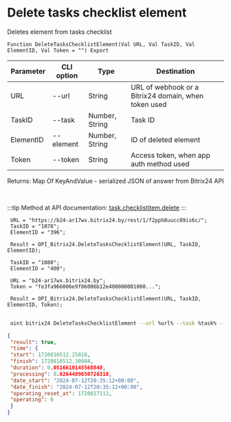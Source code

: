 ﻿---
sidebar_position: 3
---

# Delete tasks checklist element
 Deletes element from tasks checklist



`Function DeleteTasksChecklistElement(Val URL, Val TaskID, Val ElementID, Val Token = "") Export`

 | Parameter | CLI option | Type | Destination |
 |-|-|-|-|
 | URL | --url | String | URL of webhook or a Bitrix24 domain, when token used |
 | TaskID | --task | Number, String | Task ID |
 | ElementID | --element | Number, String | ID of deleted element |
 | Token | --token | String | Access token, when app auth method used |

 
 Returns: Map Of KeyAndValue - serialized JSON of answer from Bitrix24 API

<br/>

:::tip
Method at API documentation: [task.checklistitem.delete](https://dev.1c-bitrix.ru/rest_help/tasks/task/checklistitem/delete.php)
:::
<br/>


```bsl title="Code example"
 URL = "https://b24-ar17wx.bitrix24.by/rest/1/f2pph8uucc89is6c/";
 TaskID = "1078";
 ElementID = "396";
 
 Result = OPI_Bitrix24.DeleteTasksChecklistElement(URL, TaskID, ElementID);
 
 TaskID = "1080";
 ElementID = "400";
 
 URL = "b24-ar17wx.bitrix24.by";
 Token = "fe3fa966006e9f06006b12e400000001000...";
 
 Result = OPI_Bitrix24.DeleteTasksChecklistElement(URL, TaskID, ElementID, Token);
```
	


```sh title="CLI command example"
 
 oint bitrix24 DeleteTasksChecklistElement --url %url% --task %task% --element %element% --token %token%

```

```json title="Result"
{
 "result": true,
 "time": {
 "start": 1720816512.25818,
 "finish": 1720816512.30984,
 "duration": 0.0516610145568848,
 "processing": 0.0264489650726318,
 "date_start": "2024-07-12T20:35:12+00:00",
 "date_finish": "2024-07-12T20:35:12+00:00",
 "operating_reset_at": 1720817112,
 "operating": 0
 }
}
```
